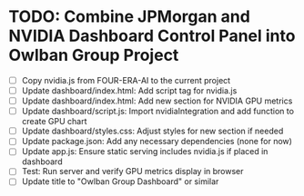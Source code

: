 # TODO: Combine JPMorgan and NVIDIA Dashboard Control Panel into Owlban Group Project

- [ ] Copy nvidia.js from FOUR-ERA-AI to the current project
- [ ] Update dashboard/index.html: Add script tag for nvidia.js
- [ ] Update dashboard/index.html: Add new section for NVIDIA GPU metrics
- [ ] Update dashboard/script.js: Import nvidiaIntegration and add function to create GPU chart
- [ ] Update dashboard/styles.css: Adjust styles for new section if needed
- [ ] Update package.json: Add any necessary dependencies (none for now)
- [ ] Update app.js: Ensure static serving includes nvidia.js if placed in dashboard
- [ ] Test: Run server and verify GPU metrics display in browser
- [ ] Update title to "Owlban Group Dashboard" or similar
